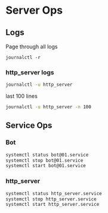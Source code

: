 # Server Ops


## Logs
Page through all logs
```
journalctl -r
```

### http_server logs

```bash
journalctl -u http_server
```

last 100 lines
```bash
journalctl -u http_server -n 100
```

## Service Ops

### Bot
```bash
systemctl status bot@01.service
systemctl stop bot@01.service
systemctl start bot@01.service
```

### http_server

```bash
systemctl status http_server.service
systemctl stop http_server.service
systemctl start http_server.service
```

